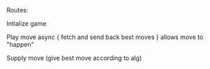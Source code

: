 Routes:

Intialize game 


Play move 
    async {
        fetch and send back best moves
    }
    allows move to "happen"


Supply move (give best move according to alg)


